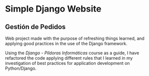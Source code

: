 # Simple Django Website
## Gestión de Pedidos

Web project made with the purpose of refreshing things learned, and applying good practices in the use of the Django framework.

Using the _Django - Píldoras Informáticas_ course as a guide, I have refactored the code applying different rules that I learned in my investigation of best practices for application development on Python/Django.
